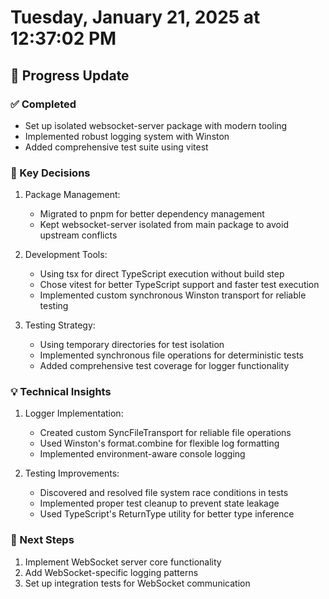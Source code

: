 # Tuesday, January 21, 2025 at 12:37:02 PM

## 🔄 Progress Update

### ✅ Completed

- Set up isolated websocket-server package with modern tooling
- Implemented robust logging system with Winston
- Added comprehensive test suite using vitest

### 🧠 Key Decisions

1. Package Management:

    - Migrated to pnpm for better dependency management
    - Kept websocket-server isolated from main package to avoid upstream conflicts

2. Development Tools:

    - Using tsx for direct TypeScript execution without build step
    - Chose vitest for better TypeScript support and faster test execution
    - Implemented custom synchronous Winston transport for reliable testing

3. Testing Strategy:
    - Using temporary directories for test isolation
    - Implemented synchronous file operations for deterministic tests
    - Added comprehensive test coverage for logger functionality

### 💡 Technical Insights

1. Logger Implementation:

    - Created custom SyncFileTransport for reliable file operations
    - Used Winston's format.combine for flexible log formatting
    - Implemented environment-aware console logging

2. Testing Improvements:
    - Discovered and resolved file system race conditions in tests
    - Implemented proper test cleanup to prevent state leakage
    - Used TypeScript's ReturnType utility for better type inference

### 🚀 Next Steps

1. Implement WebSocket server core functionality
2. Add WebSocket-specific logging patterns
3. Set up integration tests for WebSocket communication
